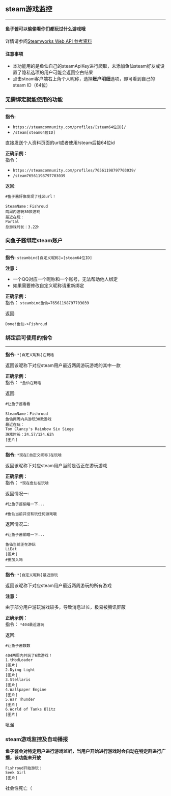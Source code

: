 ## steam游戏监控
***
#### 鱼子酱可以偷偷看你们都玩过什么游戏哦

详情请参阅[Steamworks Web API 参考资料](https://partner.steamgames.com/doc/webapi)

#### 注意事项
* 本功能用的是鱼仙自己的steamApiKey进行爬取，未添加鱼仙steam好友或设置了隐私选项的用户可能会返回空白结果
* 点击steam客户端右上角个人昵称，选择**账户明细**选项，即可看到自己的steam ID（64位）

### 无需绑定就能使用的功能

***

**指令:**
* `https://steamcommunity.com/profiles/[steam64位ID]/`
* `/steam[steam64位ID]`

直接发送个人资料页面的url或者使用/steam后接64位id

**正确示例：**  
指令：
* `https://steamcommunity.com/profiles/76561198797703039/`
* `/steam76561198797703039`

返回:
```
#鱼子酱好像发现了社区url！

SteamName：Fishroud
两周内游玩30款游戏
最近在玩：
Portal
总游戏时长：3.22h
```

### 向鱼子酱绑定steam账户

***


**指令:** `steambind[自定义昵称]=[steam64位ID]`

**注意：**

* 一个QQ对应一个昵称和一个账号，无法帮助他人绑定
* 如果需要修改自定义昵称请重新绑定

**正确示例：**  
指令： `steambind鱼仙=76561198797703039`

返回:
```
Done!鱼仙->Fishroud
```
  
 
  
### 绑定后可使用的指令

***

**指令:** `*[自定义昵称]在玩啥`

返回该昵称下对应steam用户最近两周游玩游戏的其中一款

**正确示例：**  
指令： `*鱼仙在玩啥`

返回:
```
#让鱼子酱看看

SteamName：Fishroud
鱼仙两周内共游玩30款游戏
最近在玩：
Tom Clancy's Rainbow Six Siege
游戏时长：24.57/124.62h
[图片]
```
***
**指令:** `*现在[自定义昵称]在玩啥`

返回该昵称下对应steam用户当前是否正在游玩游戏

**正确示例：**  
指令： `*现在鱼仙在玩啥`

返回情况一:
```
#让鱼子酱偷瞄一下...

#鱼仙当前并没有玩任何游戏哦
```

返回情况二:
```
#让鱼子酱偷瞄一下...

鱼仙当前正在游玩
LiEat
[图片]
#要加入吗
```

***
**指令:** `*[自定义昵称]最近游玩`

返回该昵称下对应steam用户最近两周游玩的所有游戏

**注意：**

由于部分用户游玩游戏较多，导致消息过长，极易被腾讯屏蔽

**正确示例：**  
指令： `*404最近游玩`

返回:
```
#让鱼子酱数数

404两周内共玩了6款游戏！
1.tModLoader
[图片]
2.Dying Light
[图片]
3.Stellaris
[图片]
4.Wallpaper Engine
[图片]
5.War Thunder
[图片]
6.World of Tanks Blitz
[图片]
```

~~呲溜~~
### steam游戏监控及自动播报

**鱼子酱会对特定用户进行游戏监听，当用户开始进行游戏时会自动在特定群进行广播，该功能未开放**
```
Fishroud开始游玩：
Seek Girl
[图片]
```

社会性死亡（


